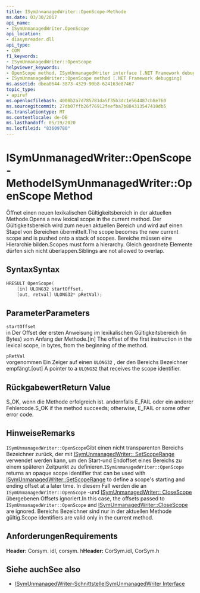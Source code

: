 ```yaml
---
title: ISymUnmanagedWriter::OpenScope-Methode
ms.date: 03/30/2017
api_name:
- ISymUnmanagedWriter.OpenScope
api_location:
- diasymreader.dll
api_type:
- COM
f1_keywords:
- ISymUnmanagedWriter::OpenScope
helpviewer_keywords:
- OpenScope method, ISymUnmanagedWriter interface [.NET Framework debugging]
- ISymUnmanagedWriter::OpenScope method [.NET Framework debugging]
ms.assetid: dbea0644-3873-4329-90b8-624163e87467
topic_type:
- apiref
ms.openlocfilehash: 4008b2a7d785781da5f35b3dc1e564487cb8e760
ms.sourcegitcommit: 27db07ffb26f76912feefba7b884313547410db5
ms.translationtype: MT
ms.contentlocale: de-DE
ms.lasthandoff: 05/19/2020
ms.locfileid: "83609780"
---
```

# <a name="isymunmanagedwriteropenscope-method"></a><span data-ttu-id="5e4c8-102">ISymUnmanagedWriter::OpenScope-Methode</span><span class="sxs-lookup"><span data-stu-id="5e4c8-102">ISymUnmanagedWriter::OpenScope Method</span></span>
<span data-ttu-id="5e4c8-103">Öffnet einen neuen lexikalischen Gültigkeitsbereich in der aktuellen Methode.</span><span class="sxs-lookup"><span data-stu-id="5e4c8-103">Opens a new lexical scope in the current method.</span></span> <span data-ttu-id="5e4c8-104">Der Gültigkeitsbereich wird zum neuen aktuellen Bereich und wird auf einen Stapel von Bereichen übermittelt.</span><span class="sxs-lookup"><span data-stu-id="5e4c8-104">The scope becomes the new current scope and is pushed onto a stack of scopes.</span></span> <span data-ttu-id="5e4c8-105">Bereiche müssen eine Hierarchie bilden.</span><span class="sxs-lookup"><span data-stu-id="5e4c8-105">Scopes must form a hierarchy.</span></span> <span data-ttu-id="5e4c8-106">Gleich geordnete Elemente dürfen sich nicht überlappen.</span><span class="sxs-lookup"><span data-stu-id="5e4c8-106">Siblings are not allowed to overlap.</span></span>  
  
## <a name="syntax"></a><span data-ttu-id="5e4c8-107">Syntax</span><span class="sxs-lookup"><span data-stu-id="5e4c8-107">Syntax</span></span>  
  
```cpp  
HRESULT OpenScope(  
    [in] ULONG32 startOffset,  
    [out, retval] ULONG32* pRetVal);  
```  
  
## <a name="parameters"></a><span data-ttu-id="5e4c8-108">Parameter</span><span class="sxs-lookup"><span data-stu-id="5e4c8-108">Parameters</span></span>  
 `startOffset`  
 <span data-ttu-id="5e4c8-109">in Der Offset der ersten Anweisung im lexikalischen Gültigkeitsbereich (in Bytes) vom Anfang der Methode.</span><span class="sxs-lookup"><span data-stu-id="5e4c8-109">[in] The offset of the first instruction in the lexical scope, in bytes, from the beginning of the method.</span></span>  
  
 `pRetVal`  
 <span data-ttu-id="5e4c8-110">vorgenommen Ein Zeiger auf einen `ULONG32` , der den Bereichs Bezeichner empfängt.</span><span class="sxs-lookup"><span data-stu-id="5e4c8-110">[out] A pointer to a `ULONG32` that receives the scope identifier.</span></span>  
  
## <a name="return-value"></a><span data-ttu-id="5e4c8-111">Rückgabewert</span><span class="sxs-lookup"><span data-stu-id="5e4c8-111">Return Value</span></span>  
 <span data-ttu-id="5e4c8-112">S_OK, wenn die Methode erfolgreich ist. andernfalls E_FAIL oder ein anderer Fehlercode.</span><span class="sxs-lookup"><span data-stu-id="5e4c8-112">S_OK if the method succeeds; otherwise, E_FAIL or some other error code.</span></span>  
  
## <a name="remarks"></a><span data-ttu-id="5e4c8-113">Hinweise</span><span class="sxs-lookup"><span data-stu-id="5e4c8-113">Remarks</span></span>  
 <span data-ttu-id="5e4c8-114">`ISymUnmanagedWriter::OpenScope`Gibt einen nicht transparenten Bereichs Bezeichner zurück, der mit [ISymUnmanagedWriter:: SetScopeRange](../../../../docs/framework/unmanaged-api/diagnostics/isymunmanagedwriter-setscoperange-method.md) verwendet werden kann, um den Start-und Endoffset eines Bereichs zu einem späteren Zeitpunkt zu definieren.</span><span class="sxs-lookup"><span data-stu-id="5e4c8-114">`ISymUnmanagedWriter::OpenScope` returns an opaque scope identifier that can be used with [ISymUnmanagedWriter::SetScopeRange](../../../../docs/framework/unmanaged-api/diagnostics/isymunmanagedwriter-setscoperange-method.md) to define a scope's starting and ending offset at a later time.</span></span> <span data-ttu-id="5e4c8-115">In diesem Fall werden die an `ISymUnmanagedWriter::OpenScope` -und [ISymUnmanagedWriter:: CloseScope](isymunmanagedwriter-closescope-method.md) übergebenen Offsets ignoriert.</span><span class="sxs-lookup"><span data-stu-id="5e4c8-115">In this case, the offsets passed to `ISymUnmanagedWriter::OpenScope` and [ISymUnmanagedWriter::CloseScope](isymunmanagedwriter-closescope-method.md) are ignored.</span></span> <span data-ttu-id="5e4c8-116">Bereichs Bezeichner sind nur in der aktuellen Methode gültig.</span><span class="sxs-lookup"><span data-stu-id="5e4c8-116">Scope identifiers are valid only in the current method.</span></span>  
  
## <a name="requirements"></a><span data-ttu-id="5e4c8-117">Anforderungen</span><span class="sxs-lookup"><span data-stu-id="5e4c8-117">Requirements</span></span>  
 <span data-ttu-id="5e4c8-118">**Header:** Corsym. idl, corsym. h</span><span class="sxs-lookup"><span data-stu-id="5e4c8-118">**Header:** CorSym.idl, CorSym.h</span></span>  
  
## <a name="see-also"></a><span data-ttu-id="5e4c8-119">Siehe auch</span><span class="sxs-lookup"><span data-stu-id="5e4c8-119">See also</span></span>

- [<span data-ttu-id="5e4c8-120">ISymUnmanagedWriter-Schnittstelle</span><span class="sxs-lookup"><span data-stu-id="5e4c8-120">ISymUnmanagedWriter Interface</span></span>](isymunmanagedwriter-interface.md)
